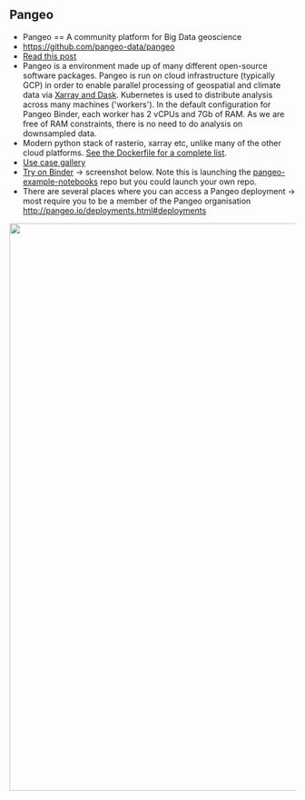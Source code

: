 ## Pangeo
* Pangeo == A community platform for Big Data geoscience
* https://github.com/pangeo-data/pangeo
* [Read this post](https://medium.com/pangeo/cloud-native-geoprocessing-of-earth-observation-satellite-data-with-pangeo-997692d91ca2)
* Pangeo is a environment made up of many different open-source software packages. Pangeo is run on cloud infrastructure (typically GCP) in order to enable parallel processing of geospatial and climate data via [Xarray and Dask](http://xarray.pydata.org/en/latest/dask.html). Kubernetes is used to distribute analysis across many machines ('workers'). In the default configuration for Pangeo Binder, each worker has 2 vCPUs and 7Gb of RAM. As we are free of RAM constraints, there is no need to do analysis on downsampled data.
* Modern python stack of rasterio, xarray etc, unlike many of the other cloud platforms. [See the Dockerfile for a complete list](https://github.com/pangeo-data/helm-chart/blob/master/docker-images/notebook/Dockerfile).
* [Use case gallery](http://pangeo.io/use_cases/index.html#use-cases)
* [Try on Binder](http://binder.pangeo.io/v2/gh/pangeo-data/pangeo-example-notebooks/master) -> screenshot below. Note this is launching the [pangeo-example-notebooks](https://github.com/pangeo-data/pangeo-example-notebooks) repo but you could launch your own repo.
* There are several places where you can access a Pangeo deployment -> most require you to be a member of the Pangeo organisation http://pangeo.io/deployments.html#deployments


<p align="center">
<img src="https://github.com/robmarkcole/satellite-image-deep-learning/blob/master/data/images/pangeo_binder.png" width="1000">
</p>
